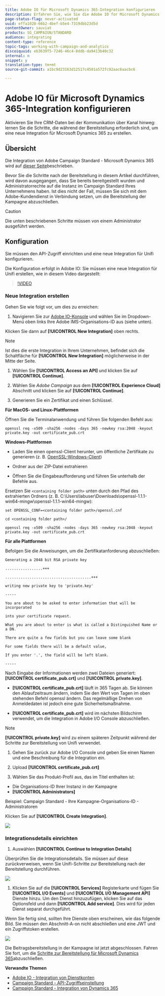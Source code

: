```yaml
---
title: Adobe IO für Microsoft Dynamics 365-Integration konfigurieren
description: Erfahren Sie, wie Sie die Adobe IO for Microsoft Dynamics 365-Integration konfigurieren.
page-status-flag: never-activated
uuid: effa1028-66b2-4bef-b5e4-7319dbb23d5d
contentOwner: sauviat
products: SG_CAMPAIGN/STANDARD
audience: integrating
content-type: reference
topic-tags: working-with-campaign-and-analytics
discoiquuid: eb3639f5-7246-46c4-8ddb-da9413b40c32
internal: n
snippet: y
translation-type: tm+mt
source-git-commit: a1bc9d23163d12517c4501a572fc92aac6aacbc6

---
```



# Adobe IO für Microsoft Dynamics 365-Integration konfigurieren

Aktivieren Sie Ihre CRM-Daten bei der Kommunikation über Kanal hinweg: lernen Sie die Schritte, die während der Bereitstellung erforderlich sind, um eine neue Integration für Microsoft Dynamics 365 zu erstellen.

## Übersicht

Die Integration von Adobe Campaign Standard - Microsoft Dynamics 365 wird auf [dieser Seite](../../integrating/using/working-with-campaign-standard-and-microsoft-dynamics-365.md)beschrieben.

Bevor Sie die Schritte nach der Bereitstellung in diesem Artikel durchführen, wird davon ausgegangen, dass Sie bereits bereitgestellt wurden und Administratorrechte auf die Instanz im Campaign Standard Ihres Unternehmens haben.  Ist dies nicht der Fall, müssen Sie sich mit dem Adobe-Kundendienst in Verbindung setzen, um die Bereitstellung der Kampagne abzuschließen.

>[!CAUTION]
>
>Die unten beschriebenen Schritte müssen von einem Administrator ausgeführt werden.

## Konfiguration 

Sie müssen den API-Zugriff einrichten und eine neue Integration für Unifi konfigurieren.

Die Konfiguration erfolgt in Adobe IO: Sie müssen eine neue Integration für Unifi erstellen, wie in diesem Video dargestellt:

>[!VIDEO](https://video.tv.adobe.com/v/27308)

### Neue Integration erstellen

Gehen Sie wie folgt vor, um dies zu erreichen:

1. Navigieren Sie zur [Adobe IO-Konsole](https://console.adobe.io/home#) und wählen Sie im Dropdown-Menü oben links Ihre Adobe IMS-Organisations-ID aus (siehe unten).

Klicken Sie dann auf **[!UICONTROL New Integration]** oben rechts.

>[!NOTE]
>
>Ist dies die erste Integration in Ihrem Unternehmen, befindet sich die Schaltfläche für **[!UICONTROL New Integration]** möglicherweise in der Mitte der Seite.

1. Wählen Sie **[!UICONTROL Access an API]** und klicken Sie auf **[!UICONTROL Continue]**.

1. Wählen Sie _Adobe Campaign_ aus dem **[!UICONTROL Experience Cloud]** Abschnitt und klicken Sie auf **[!UICONTROL Continue]**.

1. Generieren Sie ein Zertifikat und einen Schlüssel.

**Für MacOS- und Linux-Plattformen**

Öffnen Sie die Terminalanwendung und führen Sie folgenden Befehl aus:

```
openssl req -x509 -sha256 -nodes -days 365 -newkey rsa:2048 -keyout private.key -out certificate_pub.crt
```

**Windows-Plattformen**

* Laden Sie einen openssl-Client herunter, um öffentliche Zertifikate zu generieren (z. B. [OpenSSL-Windows-Client](https://bintray.com/vszakats/generic/download_file?file_path=openssl-1.1.1-win64-mingw.zip))

* Ordner aus der ZIP-Datei extrahieren

* Öffnen Sie die Eingabeaufforderung und führen Sie unterhalb der Befehle aus.

Ersetzen Sie `<containing folder path>` unten durch den Pfad des extrahierten Ordners (z. B. C:\Users\labuser\Downloads\openssl-1.1.1-win64-mingw\openssl-1.1.1-win64-mingw):

```
set OPENSSL_CONF=<containing folder path>/openssl.cnf
 
cd <containing folder path>/
 
openssl req -x509 -sha256 -nodes -days 365 -newkey rsa:2048 -keyout private.key -out certificate_pub.crt
```

**Für alle Plattformen**

Befolgen Sie die Anweisungen, um die Zertifikatanforderung abzuschließen:

```
Generating a 2048 bit RSA private key
 
.................+++
 
.......................................+++
 
writing new private key to 'private.key'
 
-----
 
You are about to be asked to enter information that will be incorporated
 
into your certificate request.
 
What you are about to enter is what is called a Distinguished Name or a DN.
 
There are quite a few fields but you can leave some blank
 
For some fields there will be a default value,
 
If you enter '.', the field will be left blank.
 
-----
```

Nach Eingabe der Informationen werden zwei Dateien generiert: **[!UICONTROL certificate_pub.crt]** und **[!UICONTROL private.key]**.

* **[!UICONTROL certificate_pub.crt]** läuft in 365 Tagen ab. Sie können den Ablaufzeitraum ändern, indem Sie den Wert von Tagen im oben stehenden Befehl openssl ändern. Das regelmäßige Drehen von Anmeldedaten ist jedoch eine gute Sicherheitsmaßnahme.

* **[!UICONTROL certificate_pub.crt]** wird im nächsten Bildschirm verwendet, um die Integration in Adobe I/O Console abzuschließen.

>[!NOTE]
>
> **[!UICONTROL private.key]** wird zu einem späteren Zeitpunkt während der Schritte zur Bereitstellung von Unifi verwendet.

1. Gehen Sie zurück zur Adobe I/O Console und geben Sie einen Namen und eine Beschreibung für die Integration ein.

1. Upload **[!UICONTROL certificate_pub.crt]**

1. Wählen Sie das Produkt-Profil aus, das im Titel enthalten ist:

* Die Organisations-ID Ihrer Instanz in der Kampagne
* **[!UICONTROL Administrators]**

Beispiel:  Campaign Standard - Ihre Kampagne-Organisations-ID - Administratoren

Klicken Sie auf **[!UICONTROL Create Integration]**.

![](assets/MSdynACSIntegration-4B.png)

### Integrationsdetails einrichten

1. Auswählen **[!UICONTROL Continue to Integration Details]**

Überprüfen Sie die Integrationsdetails.  Sie müssen auf diese zurückverweisen, wenn Sie Unifi-Schritte zur Bereitstellung nach der Bereitstellung durchführen.

![](assets/MSdynACSIntegration-5.png)

1. Klicken Sie auf die **[!UICONTROL Services]** Registerkarte und fügen Sie **[!UICONTROL I/O Events]** und **[!UICONTROL I/O Management API]** Dienste hinzu.  Um den Dienst hinzuzufügen, klicken Sie auf das Optionsfeld und dann **[!UICONTROL Add service]**.  Dies wird für jeden Dienst separat durchgeführt.

Wenn Sie fertig sind, sollten Ihre Dienste oben erscheinen, wie das folgende Bild. Sie müssen den Abschnitt-A-on nicht abschließen und eine JWT und ein Zugriffstoken erstellen.

![](assets/MSdynACSIntegration-6.png)

Die Beitragsbereitstellung in der Kampagne ist jetzt abgeschlossen.  Fahren Sie fort, um die [Schritte zur Bereitstellung für Microsoft Dynamics 365](../../integrating/using/configure-microsoft-dynamics-365-for-campaign-integration.md)abzuschließen.

**Verwandte Themen**

* [Adobe IO - Integration von Dienstkonten](https://www.adobe.io/authentication/auth-methods.html#!AdobeDocs/adobeio-auth/master/AuthenticationOverview/ServiceAccountIntegration.md)
* [Campaign Standard - API-Zugriffseinstellung](https://docs.campaign.adobe.com/doc/standard/en/api/ACS_API.html#setting-up-api-access)
* [Campaign Standard - Integration von Dynamics 365](../../integrating/using/configure-microsoft-dynamics-365-for-campaign-integration.md)
